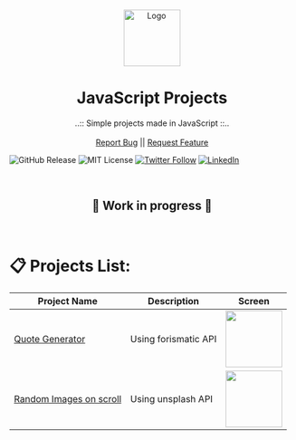 <br />
<p align="center">
  <a href="https://github.com/Elldrigar">
    <img src="https://gawron.me/gawronLogo.png" alt="Logo" width="100">
  </a>

  <h1 align="center">JavaScript Projects</h1>

  <p align="center">
    ..:: Simple projects made in JavaScript ::..
    <br />
    <br />
    <a href="https://github.com/Elldrigar/pack-of-JSProjects/issues">Report Bug</a>
    ||
    <a href="https://github.com/Elldrigar/pack-of-JSProjects/issues">Request Feature</a>
  </p>

![GitHub Release][github-url]
![MIT License][mit-license-image]
[![Twitter Follow][twitterbadge-url]][twitter-url]
[![LinkedIn][linkedin-shield]][linkedin-url]

<br>
<h2 align="center"> 🚧 Work in progress 🚧 </h2>
<br>

# 📋 Projects List:

| Project Name                    | Description          | Screen                                                               |
| ------------------------------- | -------------------- | -------------------------------------------------------------------- |
| [Quote Generator][pr01]         | Using forismatic API | <img src="https://demo.gawron.me/screens/01_screen.png" width="100"> |
| [Random Images on scroll][pr02] | Using unsplash API   | <img src="https://demo.gawron.me/screens/02_screen.png" width="100"> |

<!-- LINKS -->

[pr01]: https://demo.gawron.me/quote-generator/
[pr02]: https://demo.gawron.me/Infinity-scroll/
[github-url]: https://badgen.net/github/release/Elldrigar/pack-of-JSProjects?icon=github
[mit-license-image]: https://badgen.net/badge/license/MIT/blue
[twitterbadge-url]: https://badgen.net/twitter/follow/Elldrigar?icon=twitter
[twitter-url]: https://twitter.com/Elldrigar
[linkedin-shield]: https://img.shields.io/badge/-LinkedIn-black.svg?style=flat-square&logo=linkedin&colorB=555
[linkedin-url]: https://www.linkedin.com/in/artur-gawron-41bb40138/
